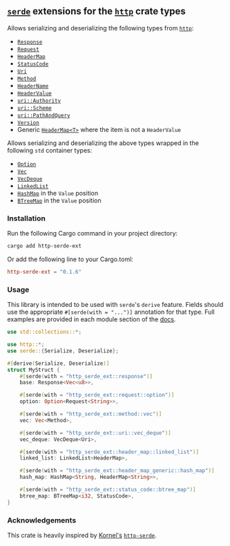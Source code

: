 ## [`serde`](https://github.com/serde-rs/serde) extensions for the [`http`](https://github.com/hyperium/http) crate types

Allows serializing and deserializing the following types from [`http`](https://github.com/hyperium/http):

- [`Response`](https://docs.rs/http-serde-ext/0.1.6/http_serde_ext/response)
- [`Request`](https://docs.rs/http-serde-ext/0.1.6/http_serde_ext/request)
- [`HeaderMap`](https://docs.rs/http-serde-ext/0.1.6/http_serde_ext/header_map)
- [`StatusCode`](https://docs.rs/http-serde-ext/0.1.6/http_serde_ext/status_code)
- [`Uri`](https://docs.rs/http-serde-ext/0.1.6/http_serde_ext/uri)
- [`Method`](https://docs.rs/http-serde-ext/0.1.6/http_serde_ext/method)
- [`HeaderName`](https://docs.rs/http-serde-ext/0.1.6/http_serde_ext/header_name)
- [`HeaderValue`](https://docs.rs/http-serde-ext/0.1.6/http_serde_ext/header_value)
- [`uri::Authority`](https://docs.rs/http-serde-ext/0.1.6/http_serde_ext/authority)
- [`uri::Scheme`](https://docs.rs/http-serde-ext/0.1.6/http_serde_ext/scheme)
- [`uri::PathAndQuery`](https://docs.rs/http-serde-ext/0.1.6/http_serde_ext/path_and_query)
- [`Version`](https://docs.rs/http-serde-ext/0.1.6/http_serde_ext/version)
- Generic [`HeaderMap<T>`](https://docs.rs/http-serde-ext/0.1.6/http_serde_ext/header_map_generic) where the item is not a `HeaderValue`

Allows serializing and deserializing the above types wrapped in the following `std` container types:

- [`Option`](https://doc.rust-lang.org/std/option/enum.Option.html)
- [`Vec`](https://doc.rust-lang.org/std/vec/struct.Vec.html)
- [`VecDeque`](https://doc.rust-lang.org/std/collections/struct.VecDeque.html)
- [`LinkedList`](https://doc.rust-lang.org/std/collections/struct.LinkedList.html)
- [`HashMap`](https://doc.rust-lang.org/std/collections/hash_map/struct.HashMap.html) in the `Value` position
- [`BTreeMap`](https://doc.rust-lang.org/std/collections/struct.BTreeMap.html) in the `Value` position

### Installation

Run the following Cargo command in your project directory:

```bash
cargo add http-serde-ext
```

Or add the following line to your Cargo.toml:

```toml
http-serde-ext = "0.1.6"
```

### Usage

This library is intended to be used with `serde`'s `derive` feature.
Fields should use the appropriate `#[serde(with = "...")]` annotation for that
type. Full examples are provided in each module section of the [docs](https://docs.rs/http-serde-ext/0.1.6/http_serde_ext).

```rust
use std::collections::*;

use http::*;
use serde::{Serialize, Deserialize};

#[derive(Serialize, Deserialize)]
struct MyStruct {
    #[serde(with = "http_serde_ext::response")]
    base: Response<Vec<u8>>,

    #[serde(with = "http_serde_ext::request::option")]
    option: Option<Request<String>>,

    #[serde(with = "http_serde_ext::method::vec")]
    vec: Vec<Method>,

    #[serde(with = "http_serde_ext::uri::vec_deque")]
    vec_deque: VecDeque<Uri>,

    #[serde(with = "http_serde_ext::header_map::linked_list")]
    linked_list: LinkedList<HeaderMap>,

    #[serde(with = "http_serde_ext::header_map_generic::hash_map")]
    hash_map: HashMap<String, HeaderMap<String>>,

    #[serde(with = "http_serde_ext::status_code::btree_map")]
    btree_map: BTreeMap<i32, StatusCode>,
}
```

### Acknowledgements

This crate is heavily inspired by [Kornel's](https://github.com/kornelski) [`http-serde`](https://crates.io/crates/http-serde).
